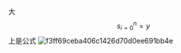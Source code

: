 大
$$s_{i=0}^{n}=y$$
上是公式 
![f3ff69ceba406c1426d70d0ee691bb4e](发多少.resources/64C2718A-E4EB-44E1-B1C0-82A340AEFA0A.jpg)

